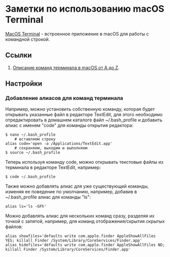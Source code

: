 # Заметки по использованию macOS Terminal

[MacOS Terminal](https://support.apple.com/ru-ru/guide/terminal/welcome/mac) - встроенное приложение в macOS для работы с командной строкой.

<!--ts-->
<!--te-->

## Ссылки

1. [Описание команд терминала в macOS от A до Z](http://osxh.ru/content/spisok-terminalnyh-komand-os-x).

## Настройки

### Добавление алиасов для команд терминала
	
Например, можно установить собственную команду, которая будет открывать указанные файл в редакторе TextEdit, для этого необходимо отредактировать в домашнем каталоге файл ~/.bash_profile и добавить алиас с именем "code" для команды открытия редактора:

	$ nano ~/.bash_profile
		# вставляем строку
	alias code='open -a /Applications/TextEdit.app'
		# сохраняем, выходим и выполняем	
	$ source ~/.bash_profile
	
Теперь используя команду code, можно открывать текстовые файлы из терминала в редакторе TextEdit, например:

	$ code ~/.bash_profile

Также можно добавлять алиас для уже существующей команды, изменяя ее поведение по умолчанию, например, добавив в ~/.bash_profile алиас для команды "ls":

	alias ls='ls -GFh'

Можно добавлять алиас для нескольких команд сразу, разделяя их точкой с запятой, например, для команд отображения/скрытия скрытых файлов:

	alias showfiles='defaults write com.apple.finder AppleShowAllFiles YES; killall Finder /System/Library/CoreServices/Finder.app'
	alias hidefiles='defaults write com.apple.finder AppleShowAllFiles NO; killall Finder /System/Library/CoreServices/Finder.app'
